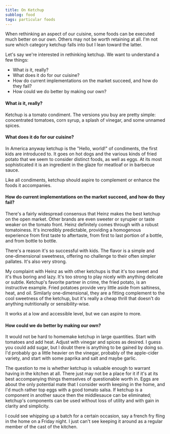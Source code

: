 ```yaml
---
title: On Ketchup
subblog: food
tags: particular foods
---
```


When rethinking an aspect of our cuisine, some foods can be executed much better on our own. Others may not be worth retaining at all. I'm not sure which category ketchup falls into but I lean toward the latter.

Let's say we're interested in rethinking ketchup. We want to understand a few things:

- What *is* it, really?
- What does it do for our cuisine?
- How do current implementations on the market succeed, and how do they fail?
- How could we do better by making our own?

<!-- MORE -->

#### What *is* it, really?

Ketchup is a tomato condiment. The versions you buy are pretty simple: concentrated tomatoes, corn syrup, a splash of vinegar, and some unnamed spices.

#### What does it do for our cuisine?

In America anyway ketchup is the "Hello, world!" of condiments, the first kids are introduced to. It goes on hot dogs and the various kinds of fried potato that we seem to consider distinct foods, as well as eggs. At its most sophisticated it is an ingredient in the glaze for meatloaf or in barbecue sauce.

Like all condiments, ketchup should aspire to complement or enhance the foods it accompanies.

#### How do current implementations on the market succeed, and how do they fail?

There's a fairly widespread consensus that Heinz makes the best ketchup on the open market. Other brands are even sweeter or syrupier or taste weaker on the tomato front. Heinz definitely comes through with a robust tomatoiness. It's incredibly predictable, providing a homogenous experience from first taste to aftertaste, from first to last portion of a bottle, and from bottle to bottle.

There's a reason it's so successful with kids. The flavor is a simple and one-dimensional sweetness, offering no challenge to their often simpler pallates. It's also very strong. 

My complaint with Heinz as with other ketchups is that it's too sweet and it's thus boring and lazy. It's too strong to play nicely with anything delicate or subtle. Ketchup's favorite partner in crime, the fried potato, is an instructive example. Fried potatoes provide very little aside from saltiness, heat, and oil. Similarly one-dimensional, they are a fitting complement to the cool sweetness of the ketchup, but it's really a cheap thrill that doesn't do anything nutritionally or sensibility-wise.

It works at a low and accessible level, but we can aspire to more.

#### How could we do better by making our own?

It would not be hard to homemake ketchup in large quantities. Start with tomatoes and add heat. Adjust with vinegar and spices as desired. I guess you could add sugar, but I doubt there is anything to be gained by doing so. I'd probably go a little heavier on the vinegar, probably of the apple-cider variety, and start with some paprika and salt and maybe garlic.

The question to me is whether ketchup is valuable enough to warrant having in the kitchen at all. There just may not be a place for it if it's at its best accompanying things themselves of questionable worth in. Eggs are about the only potential mate that I consider worth keeping in the home, and I'd much rather top eggs with a good tomato salsa. If ketchup is a component in another sauce then the middlesauce can be eliminated; ketchup's components can be used without loss of utility and with gain in clarity and simplicity.

I could see whipping up a batch for a certain occasion, say a french fry fling in the home on a Friday night. I just can't see keeping it around as a regular member of the cast of the kitchen.
